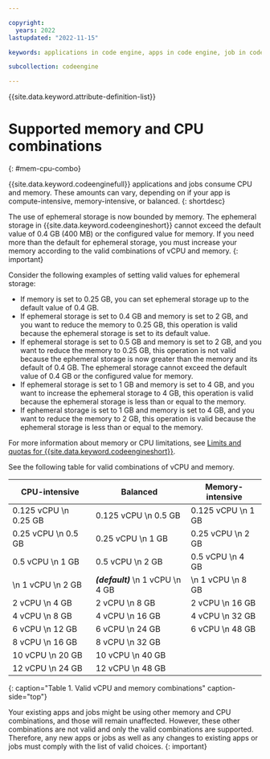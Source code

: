 ```yaml
---

copyright:
  years: 2022
lastupdated: "2022-11-15"

keywords: applications in code engine, apps in code engine, job in code engine, memory and cpu combinations, memory in code engine, cpu in code engine, memory and CPU

subcollection: codeengine

---
```


{{site.data.keyword.attribute-definition-list}}

# Supported memory and CPU combinations
{: #mem-cpu-combo}

{{site.data.keyword.codeenginefull}} applications and jobs consume CPU and memory. These amounts can vary, depending on if your app is compute-intensive, memory-intensive, or balanced.
{: shortdesc}



The use of ephemeral storage is now bounded by memory. The ephemeral storage in {{site.data.keyword.codeengineshort}} cannot exceed the default value of 0.4 GB (400 MB) or the configured value for memory. If you need more than the default for ephemeral storage, you must increase your memory according to the valid combinations of vCPU and memory.
{: important}


Consider the following examples of setting valid values for ephemeral storage:

* If memory is set to 0.25 GB, you can set ephemeral storage up to the default value of 0.4 GB.
* If ephemeral storage is set to 0.4 GB and memory is set to 2 GB, and you want to reduce the memory to 0.25 GB, this operation is valid because the ephemeral storage is set to its default value.
* If ephemeral storage is set to 0.5 GB and memory is set to 2 GB, and you want to reduce the memory to 0.25 GB, this operation is not valid because the ephemeral storage is now greater than the memory and its default of 0.4 GB. The ephemeral storage cannot exceed the default value of 0.4 GB or the configured value for memory.
* If ephemeral storage is set to 1 GB and memory is set to 4 GB, and you want to increase the ephemeral storage to 4 GB, this operation is valid because the ephemeral storage is less than or equal to the memory.
* If ephemeral storage is set to 1 GB and memory is set to 4 GB, and you want to reduce the memory to 2 GB, this operation is valid because the ephemeral storage is less than or equal to the memory.


For more information about memory or CPU limitations, see [Limits and quotas for {{site.data.keyword.codeengineshort}}](/docs/codeengine?topic=codeengine-limits).

See the following table for valid combinations of vCPU and memory.

| CPU-intensive  | Balanced | Memory-intensive |
|--------|--------|--------|
| 0.125 vCPU \n 0.25 GB | 0.125 vCPU \n 0.5 GB | 0.125 vCPU \n 1 GB |
| 0.25 vCPU \n 0.5 GB | 0.25 vCPU \n 1 GB | 0.25 vCPU \n 2 GB |
| 0.5 vCPU \n 1 GB | 0.5 vCPU \n 2 GB | 0.5 vCPU \n 4 GB |
|  \n 1 vCPU \n 2 GB | _**(default)**_  \n  1 vCPU \n 4 GB |  \n 1 vCPU \n 8 GB |
| 2 vCPU \n 4 GB | 2 vCPU \n 8 GB | 2 vCPU \n 16 GB |
| 4 vCPU \n 8 GB | 4 vCPU \n 16 GB | 4 vCPU \n 32 GB |
| 6 vCPU \n 12 GB | 6 vCPU \n 24 GB | 6 vCPU \n 48 GB  |
| 8 vCPU \n 16 GB | 8 vCPU \n 32 GB |  |
| 10 vCPU \n 20 GB | 10 vCPU \n 40 GB |  |
| 12 vCPU \n 24 GB | 12 vCPU \n 48 GB |  |
{: caption="Table 1. Valid vCPU and memory combinations" caption-side="top"}

Your existing apps and jobs might be using other memory and CPU combinations, and those will remain unaffected. However, these other combinations are not valid and only the valid combinations are supported. Therefore, any new apps or jobs as well as any changes to existing apps or jobs must comply with the list of valid choices. 
{: important}


